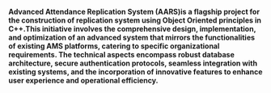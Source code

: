 **Advanced Attendance Replication System (AARS)is a flagship project for the construction of replication system using Object Oriented principles in C++.This initiative involves the comprehensive design, implementation, and optimization of an advanced system that mirrors the functionalities of existing AMS platforms, catering to specific organizational requirements. The technical aspects encompass robust database architecture, secure authentication protocols, seamless integration with existing systems, and the incorporation of innovative features to enhance user experience and operational efficiency.**
